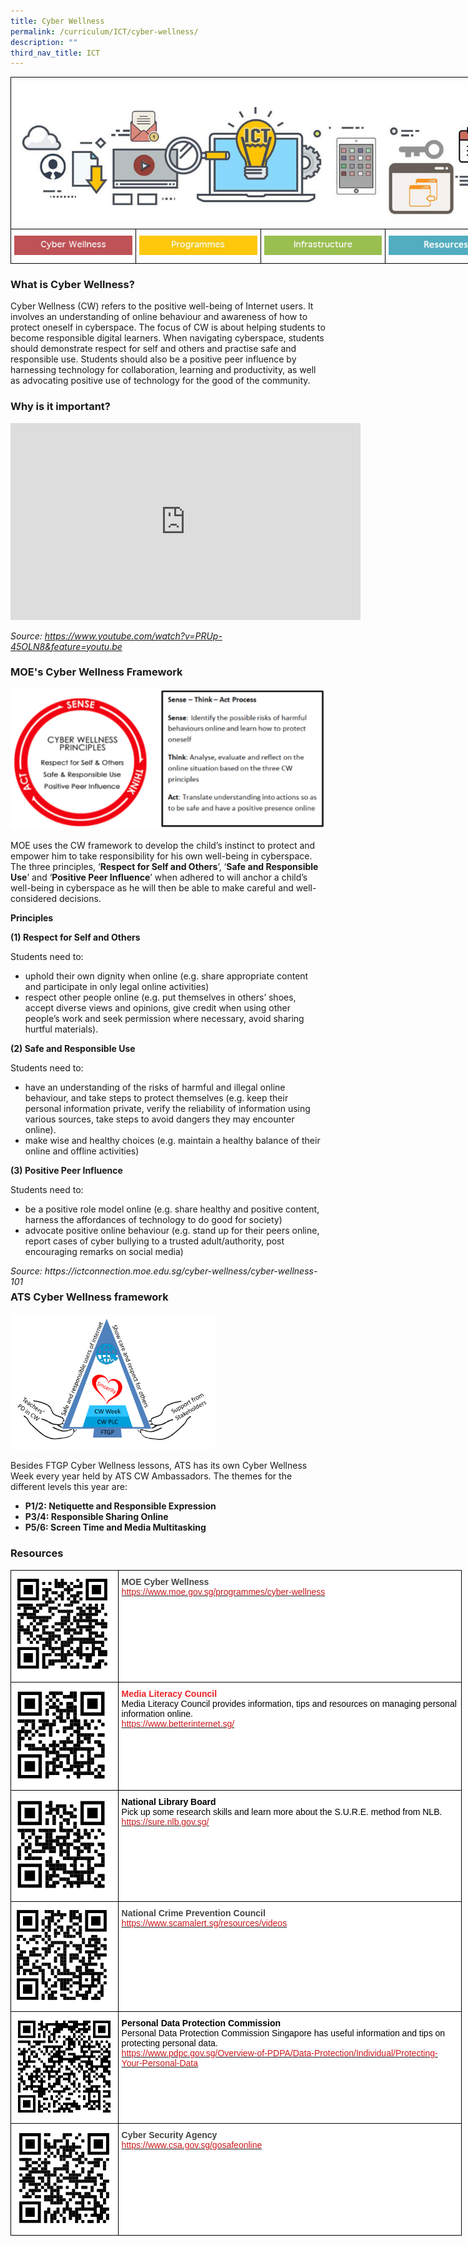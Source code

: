 ```yaml
---
title: Cyber Wellness
permalink: /curriculum/ICT/cyber-wellness/
description: ""
third_nav_title: ICT
---
```

<style type="text/css">
.tg  {border-collapse:collapse;border-spacing:0;margin:0px auto;}
.tg td{border-color:black;border-style:solid;border-width:1px;font-family:Arial, sans-serif;font-size:14px;
  overflow:hidden;padding:10px 5px;word-break:normal;}
.tg th{border-color:black;border-style:solid;border-width:1px;font-family:Arial, sans-serif;font-size:14px;
  font-weight:normal;overflow:hidden;padding:10px 5px;word-break:normal;}
.tg .tg-baqh{text-align:center;vertical-align:top}
.tg .tg-8d8j{text-align:center;vertical-align:bottom}
</style>
<table class="tg" style="undefined;table-layout: fixed; width: 800px">
<colgroup>
<col style="width: 200px">
<col style="width: 200px">
<col style="width: 200px">
<col style="width: 200px">
</colgroup>
<tbody>
  <tr>
    <td class="tg-8d8j" colspan="4"><img src="/images/ATS_ICT.jpeg" 
     style="width:100%"></td>
  </tr>
  <tr>
    <td class="tg-baqh"><a href = "/curriculum/ICT/cyber-wellness/" target = "_self"> 
          <img src="/images/CBW.jpeg" 
     style="width:100%"></a></td>
    <td class="tg-baqh"><a href = "/curriculum/ICT/programmes/" target = "_self"> 
          <img src="/images/Enrichment.jpeg" 
     style="width:100%"></a></td>
    <td class="tg-baqh"><a href = "/curriculum/ICT/infrastructure/" target = "_self"> 
          <img src="/images/Infrastructure.jpeg" 
     style="width:100%"></a></td>
    <td class="tg-baqh"><a href = "/curriculum/ICT/resources/" target = "_self"> 
          <img src="/images/FAQ.jpeg" 
     style="width:100%"></a></td>
  </tr>
</tbody>
</table>

### What is Cyber Wellness?
Cyber Wellness (CW) refers to the positive well-being of Internet users. It involves an understanding of online behaviour and awareness of how to protect oneself in cyberspace. The focus of CW is about helping students to become responsible digital learners. When navigating cyberspace, students should demonstrate respect for self and others and practise safe and responsible use. Students should also be a positive peer influence by harnessing technology for collaboration, learning and productivity, as well as advocating positive use of technology for the good of the community.

### Why is it important?

<center><iframe width="560" height="315" src="https://www.youtube.com/embed/PRUp-45OLN8" title="Teens and Tech: The New Landscape" frameborder="0" allow="accelerometer; autoplay; clipboard-write; encrypted-media; gyroscope; picture-in-picture" allowfullscreen></iframe></center>

*_Source: https://www.youtube.com/watch?v=PRUp-45OLN8&feature=youtu.be_*

### MOE's Cyber Wellness Framework

![](/images/cyberwellness.png)

MOE uses the CW framework to develop the child’s instinct to protect and empower him to take responsibility for his own well-being in cyberspace. The three principles, ‘**Respect for Self and Others**’, ‘**Safe and Responsible Use**’ and ‘**Positive Peer Influence**’ when adhered to will anchor a child’s well-being in cyberspace as he will then be able to make careful and well-considered decisions.  

**Principles** 

**(1) Respect for Self and Others** 

Students need to: 
*   uphold their own dignity when online (e.g. share appropriate content and participate in only legal online activities) 
* respect other people online (e.g. put themselves in others’ shoes, accept diverse views and opinions, give credit when using other people’s work and seek permission where necessary, avoid sharing hurtful materials).

**(2) Safe and Responsible Use** 

Students need to: 
* have an understanding of the risks of harmful and illegal online behaviour, and take steps to protect themselves (e.g. keep their personal information private, verify the reliability of information using various sources, take steps to avoid dangers they may encounter online). 
* make wise and healthy choices (e.g. maintain a healthy balance of their online and offline activities)

**(3) Positive Peer Influence**

Students need to: 
* be a positive role model online (e.g. share healthy and positive content, harness the affordances of technology to do good for society)  
* advocate positive online behaviour (e.g. stand up for their peers online, report cases of cyber bullying to a trusted adult/authority, post encouraging remarks on social media)

<div>
	<div style="float: right">
		<em>Source:  https://ictconnection.moe.edu.sg/cyber-wellness/cyber-wellness-101</em>
	</div>
</div>

<br>

### ATS Cyber Wellness framework

<img src="/images/ATS%20CYBER%20WELLNESS%20FRAMEWORK.png" 
     style="width:65%">

Besides FTGP Cyber Wellness lessons, ATS has its own Cyber Wellness Week every year held by ATS CW Ambassadors. The themes for the different levels this year are:  

*   **P1/2: Netiquette and Responsible Expression** 
*   **P3/4: Responsible Sharing Online**
*   **P5/6: Screen Time and Media Multitasking**

### Resources

<style type="text/css">
.tg  {border-collapse:collapse;border-spacing:0;margin:0px auto;}
.tg td{border-color:black;border-style:solid;border-width:1px;font-family:Arial, sans-serif;font-size:14px;
  overflow:hidden;padding:10px 5px;word-break:normal;}
.tg th{border-color:black;border-style:solid;border-width:1px;font-family:Arial, sans-serif;font-size:14px;
  font-weight:normal;overflow:hidden;padding:10px 5px;word-break:normal;}
.tg .tg-fwnj{background-color:#FFF;color:#454545;text-align:left;vertical-align:top}
.tg .tg-8aq7{background-color:#FFF;color:#ED2125;text-align:left;vertical-align:top}
</style>
<table class="tg" style="undefined;table-layout: fixed; width: 722px">
<colgroup>
<col style="width: 172px">
<col style="width: 550px">
</colgroup>
<tbody>
  <tr>
    <td class="tg-fwnj"><img src="/images/MOE%20Cyber%20Wellness%20Portal.png" alt="MOE Cyber Wellness Portal.png"></td>
    <td class="tg-fwnj"><span style="font-weight:bold">MOE Cyber Wellness </span><br><a href="https://www.moe.gov.sg/programmes/cyber-wellness" target="_blank" rel="noopener noreferrer"><span style="color:#CB181A">https://www.moe.gov.sg/programmes/cyber-wellness</span></a></td>
  </tr>
  <tr>
    <td class="tg-fwnj"><img src="/images/Media%20Literacy%20Council.png" alt="Media Literacy Council.png"></td>
    <td class="tg-8aq7"><span style="font-weight:bold">Media Literacy Council</span><br><span style="color:black">Media Literacy Council provides information, tips and resources on managing personal information online.</span><br><a href="https://www.betterinternet.sg/" target="_blank" rel="noopener noreferrer"><span style="text-decoration:none;color:#CB181A;background-color:initial">https://www.betterinternet.sg/</span></a><span style="color:#CB181A"> </span></td>
  </tr>
  <tr>
    <td class="tg-fwnj"><img src="/images/National%20Library%20Board.png" alt="National Library Board.png"></td>
    <td class="tg-fwnj"><span style="font-weight:bold;color:black;background-color:initial">National Library Board</span><br><span style="color:black">Pick up some research skills and learn more about the S.U.R.E. method from NLB.</span><br><a href="https://sure.nlb.gov.sg/" target="_blank" rel="noopener noreferrer"><span style="color:#CB181A">https://sure.nlb.gov.sg/</span></a><span style="color:#CB181A"> </span></td>
  </tr>
  <tr>
    <td class="tg-fwnj"><img src="/images/National%20Crime%20Prevention%20Council.png" alt="National Crime Prevention Council.PNG"></td>
    <td class="tg-fwnj"><span style="font-weight:bold">National Crime Prevention Council</span><br><a href="https://www.scamalert.sg/resources/videos" target="_blank" rel="noopener noreferrer"><span style="text-decoration:none;color:#CB181A">https://www.scamalert.sg/resources/videos</span></a></td>
  </tr>
  <tr>
    <td class="tg-fwnj"><img src="/images/Personal%20Data%20Protection%20Commission.png" alt="Personal Data Protection Commission.png"></td>
    <td class="tg-fwnj"><span style="font-weight:bold;color:black;background-color:initial">Personal Data Protection Commission</span><br><span style="color:black">Personal Data Protection Commission Singapore has useful information and tips on protecting personal data.</span><br><a href="https://www.pdpc.gov.sg/Overview-of-PDPA/Data-Protection/Individual/Protecting-Your-Personal-Data" target="_blank" rel="noopener noreferrer"><span style="color:#CB181A">https://www.pdpc.gov.sg/Overview-of-PDPA/Data-Protection/Individual/Protecting-Your-Personal-Data</span></a><br></td>
  </tr>
  <tr>
    <td class="tg-fwnj"><img src="/images/Cyber%20Security%20Agency.png" alt="Cyber Security Agency.PNG"></td>
    <td class="tg-fwnj"><span style="font-weight:bold">Cyber Security Agency</span><br><a href="https://www.csa.gov.sg/gosafeonline" target="_blank" rel="noopener noreferrer"><span style="text-decoration:none;color:#CB181A">https://www.csa.gov.sg/gosafeonline</span></a></td>
  </tr>
</tbody>
</table>